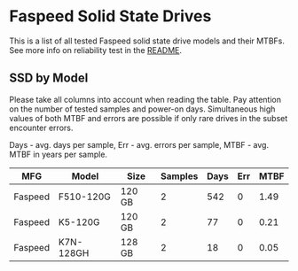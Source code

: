 Faspeed Solid State Drives
==========================

This is a list of all tested Faspeed solid state drive models and their MTBFs. See
more info on reliability test in the [README](https://github.com/linuxhw/SMART).

SSD by Model
------------

Please take all columns into account when reading the table. Pay attention on the
number of tested samples and power-on days. Simultaneous high values of both MTBF
and errors are possible if only rare drives in the subset encounter errors.

Days - avg. days per sample,
Err  - avg. errors per sample,
MTBF - avg. MTBF in years per sample.

| MFG       | Model              | Size   | Samples | Days  | Err   | MTBF |
|-----------|--------------------|--------|---------|-------|-------|------|
| Faspeed   | F510-120G          | 120 GB | 2       | 542   | 0     | 1.49   |
| Faspeed   | K5-120G            | 120 GB | 2       | 77    | 0     | 0.21   |
| Faspeed   | K7N-128GH          | 128 GB | 2       | 18    | 0     | 0.05   |
